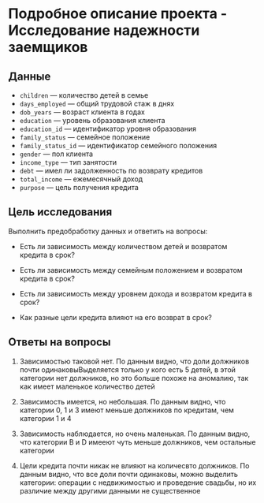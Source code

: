 # Подробное описание проекта - Исследование надежности заемщиков

## Данные

 * `children` — количество детей в семье
 * `days_employed` — общий трудовой стаж в днях
 * `dob_years` — возраст клиента в годах
 * `education` — уровень образования клиента
 * `education_id` — идентификатор уровня образования
 * `family_status` — семейное положение
 * `family_status_id` — идентификатор семейного положения
 * `gender` — пол клиента
 * `income_type` — тип занятости
 * `debt` — имел ли задолженность по возврату кредитов
 * `total_income` — ежемесячный доход
 * `purpose` — цель получения кредита

## Цель исследования

Выполнить предобработку данных и ответить на вопросы:

  * Есть ли зависимость между количеством детей и возвратом кредита в срок?

  * Есть ли зависимость между семейным положением и возвратом кредита в срок?

  * Есть ли зависимость между уровнем дохода и возвратом кредита в срок?

  * Как разные цели кредита влияют на его возврат в срок?

## Ответы на вопросы

 1. Зависимостью таковой нет. По данным видно, что доли должников почти одинаковыВыделяется только у кого есть 5 детей, в этой категории нет должников, но это больше похоже на аномалию, так как имеет маленькое количество детей

 2. Зависимость имеется, но небольшая. По данным видно, что категории 0, 1 и 3 имеют меньше должников по кредитам, чем категории 1 и 4

 3. Зависимость наблюдается, но очень маленькая. По данным видно, что категории B и D имееют чуть меньше должников, чем остальные категории

 4. Цели кредита почти никак не влияют на количесвто должников. По данным видно, что все доли почти одинаковы, можно выделить категории: операции с недвижимостью и проведение свадьбы, но их различие между другими данными не существенное
